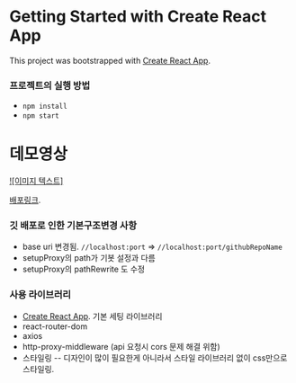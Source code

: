 # Getting Started with Create React App

This project was bootstrapped with [Create React App](https://github.com/facebook/create-react-app).

### 프로젝트의 실행 방법

- `npm install`
- `npm start`

# 데모영상

[![이미지 텍스트]](https://youtu.be/P2Jdr2rOKcE)

[배포링크](https://developshin.github.io/wanted-pre-onboarding-frontend).

### 깃 배포로 인한 기본구조변경 사항

- base uri 변경됨. `//localhost:port` => `//localhost:port/githubRepoName`
- setupProxy의 path가 기봇 설정과 다름
- setupProxy의 pathRewrite 도 수정

### 사용 라이브러리

- [Create React App](https://github.com/facebook/create-react-app). 기본 세팅 라이브러리
- react-router-dom
- axios
- http-proxy-middleware (api 요청시 cors 문제 해결 위함)
- 스타일링
  -- 디자인이 많이 필요한게 아니라서 스타일 라이브러리 없이 css만으로 스타일링.
